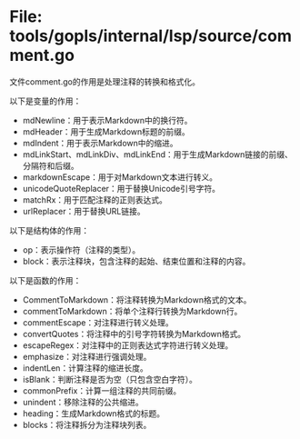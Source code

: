 # File: tools/gopls/internal/lsp/source/comment.go

文件comment.go的作用是处理注释的转换和格式化。

以下是变量的作用：

- mdNewline：用于表示Markdown中的换行符。
- mdHeader：用于生成Markdown标题的前缀。
- mdIndent：用于表示Markdown中的缩进。
- mdLinkStart、mdLinkDiv、mdLinkEnd：用于生成Markdown链接的前缀、分隔符和后缀。
- markdownEscape：用于对Markdown文本进行转义。
- unicodeQuoteReplacer：用于替换Unicode引号字符。
- matchRx：用于匹配注释的正则表达式。
- urlReplacer：用于替换URL链接。

以下是结构体的作用：

- op：表示操作符（注释的类型）。
- block：表示注释块，包含注释的起始、结束位置和注释的内容。

以下是函数的作用：

- CommentToMarkdown：将注释转换为Markdown格式的文本。
- commentToMarkdown：将单个注释行转换为Markdown行。
- commentEscape：对注释进行转义处理。
- convertQuotes：将注释中的引号字符转换为Markdown格式。
- escapeRegex：对注释中的正则表达式字符进行转义处理。
- emphasize：对注释进行强调处理。
- indentLen：计算注释的缩进长度。
- isBlank：判断注释是否为空（只包含空白字符）。
- commonPrefix：计算一组注释的共同前缀。
- unindent：移除注释的公共缩进。
- heading：生成Markdown格式的标题。
- blocks：将注释拆分为注释块列表。

